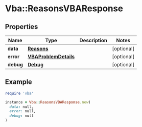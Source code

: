 # Vba::ReasonsVBAResponse

## Properties

| Name | Type | Description | Notes |
| ---- | ---- | ----------- | ----- |
| **data** | [**Reasons**](Reasons.md) |  | [optional] |
| **error** | [**VBAProblemDetails**](VBAProblemDetails.md) |  | [optional] |
| **debug** | [**Debug**](Debug.md) |  | [optional] |

## Example

```ruby
require 'vba'

instance = Vba::ReasonsVBAResponse.new(
  data: null,
  error: null,
  debug: null
)
```

